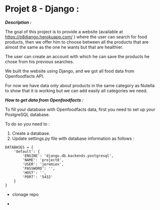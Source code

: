 # Projet 8 - Django :

**_Description :_**

The goal of this project is to provide a website (available at https://p8django.herokuapp.com/ ) where the user can search for food products, then we offer him to choose between all the products that are almost the same as the one he wants but that are healthier.

The user can create an account with which he can save the products he chose from his previous searches.

We built the website using Django, and we got all food data from Openfoodfacts API.

For now we have data only about products in the same category as Nutella to show that it is working but we can add easily all categories we need. 

**_How to get data from Openfoodfacts :_**

To fill your database with Openfoodfacts data, first you need to set up your PostgreSQL database.

To do so you need to :
1) Create a database.
2) Update settings.py file with database information as follows :

```
DATABASES = {
    'default': {
        'ENGINE': 'django.db.backends.postgresql',
        'NAME': 'project8',
        'USER': 'jeremiev',
        'PASSWORD': '',
        'HOST': '',
        'PORT': '5432'
    }
}
```

- clonage repo

- 